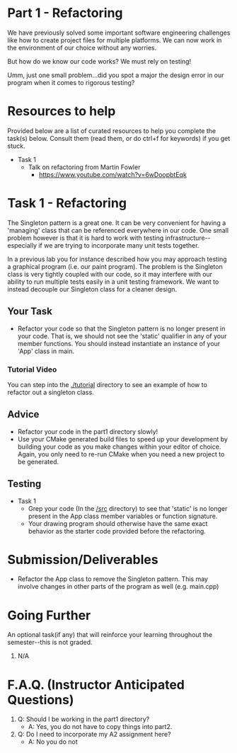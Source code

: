 # Part 1 - Refactoring

We have previously solved some important software engineering challenges like how to create project files for multiple platforms. We can now work in the environment of our choice without any worries.

But how do we know our code works? We must rely on testing!

Umm, just one small problem...did you spot a major the design error in our program when it comes to rigorous testing?

# Resources to help

Provided below are a list of curated resources to help you complete the task(s) below. Consult them (read them, or do ctrl+f for keywords) if you get stuck.

- Task 1 
	- Talk on refactoring from Martin Fowler
		- https://www.youtube.com/watch?v=6wDoopbtEqk

# Task 1 - Refactoring

The Singleton pattern is a great one. It can be very convenient for having a 'managing' class that can be referenced everywhere in our code. One small problem however is that it is hard to work with testing infrastructure--especially if we are trying to incorporate many unit tests together.

In a previous lab you for instance described how you may approach testing a graphical program (i.e. our paint program). The problem is the Singleton class is very tightly coupled with our code, so it may interfere with our ability to run multiple tests easily in a unit testing framework. We want to instead decouple our Singleton class for a cleaner design.

## Your Task

- Refactor your code so that the Singleton pattern is no longer present in your code. That is, we should not see the 'static' qualifier in any of your member functions. You should instead instantiate an instance of your 'App' class in main.

### Tutorial Video

You can step into the [./tutorial](./tutorial) directory to see an example of how to refactor out a singleton class.

## Advice

- Refactor your code in the part1 directory slowly!
- Use your CMake generated build files to speed up your development by building your code as you make changes within your editor of choice. Again, you only need to re-run CMake when you need a new project to be generated.

## Testing

- Task 1
	- Grep your code (In the [/src](./src) directory) to see that 'static' is no longer present in the App class member variables or function signature.
	- Your drawing program should otherwise have the same exact behavior as the starter code provided before the refactoring.

# Submission/Deliverables

- Refactor the App class to remove the Singleton pattern. This may involve changes in other parts of the program as well (e.g. main.cpp)

# Going Further

An optional task(if any) that will reinforce your learning throughout the semester--this is not graded.

1. N/A

# F.A.Q. (Instructor Anticipated Questions)

1. Q: Should I be working in the part1 directory?
	- A: Yes, you do not have to copy things into part2.
2. Q: Do I need to incorporate my A2 assignment here?
	- A: No you do not
